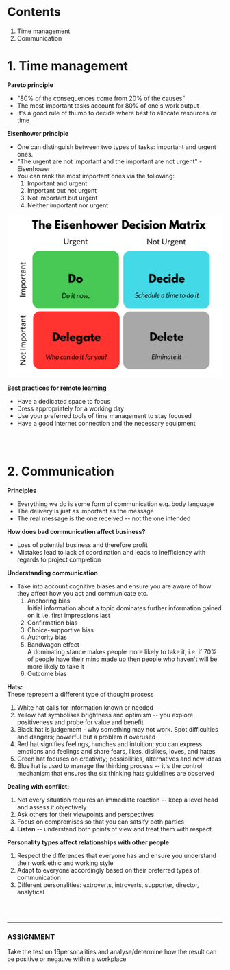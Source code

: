 # Contents
1. Time management
2. Communication

# 1. Time management

**Pareto principle**
* "80% of the consequences come from 20% of the causes"
* The most important tasks account for 80% of one's work output
* It's a good rule of thumb to decide where best to allocate resources or time

**Eisenhower principle**
* One can distinguish between two types of tasks: important and urgent ones.
* "The urgent are not important and the important are not urgent" - Eisenhower
* You can rank the most important ones via the following:
    1. Important and urgent
    2. Important but not urgent
    3. Not important but urgent
    4. Neither important nor urgent

![Eisenhower matrix](images/matrix.png)   

**Best practices for remote learning**
* Have a dedicated space to focus
* Dress appropriately for a working day
* Use your preferred tools of time management to stay focused
* Have a good internet connection and the necessary equipment

<br>
<br>

# 2. Communication

**Principles**
* Everything we do is some form of communication e.g. body language
* The delivery is just as important as the message
* The real message is the one received -- not the one intended

**How does bad communication affect business?**
* Loss of potential business and therefore profit
* Mistakes lead to lack of coordination and leads to inefficiency with regards to project completion

**Understanding communication**
* Take into account cognitive biases and ensure you are aware of how they affect how you act and communicate etc.
    1. Anchoring bias  
        Initial information about a topic dominates further information gained on it i.e. first impressions last
    2. Confirmation bias
    3. Choice-supportive bias
    4. Authority bias
    5. Bandwagon effect  
        A dominating stance makes people more likely to take it; i.e. if 70% of people have their mind made up then people who haven't will be more likely to take it
    6. Outcome bias
  
**Hats:**  
    These represent a different type of thought process
1. White hat calls for information known or needed
2. Yellow hat symbolises brightness and optimism -- you explore positiveness and probe for value and benefit
 3. Black hat is judgement - why something may not work. Spot difficulties and dangers; powerful but a problem if overused
4. Red hat signifies feelings, hunches and intuition; you can express emotions and feelings and share fears, likes, dislikes, loves, and hates
5. Green hat focuses on creativity; possibilities, alternatives and new ideas
6. Blue hat is used to manage the thinking process -- it's the control mechanism that ensures the six thinking hats guidelines are observed

**Dealing with conflict:** 
1. Not every situation requires an immediate reaction -- keep a level head and assess it objectively
2. Ask others for their viewpoints and perspectives
3. Focus on compromises so that you can satsify both parties 
4. **Listen** -- understand both points of view and treat them with respect

**Personality types affect relationships with other people**
1. Respect the differences that everyone has and ensure you understand their work ethic and working style
2. Adapt to everyone accordingly based on their preferred types of communication
3. Different personalities: extroverts, introverts, supporter, director, analytical

<br>
<br>

---
### ASSIGNMENT
Take the test on 16personalities and analyse/determine how the result can be positive or negative within a workplace






